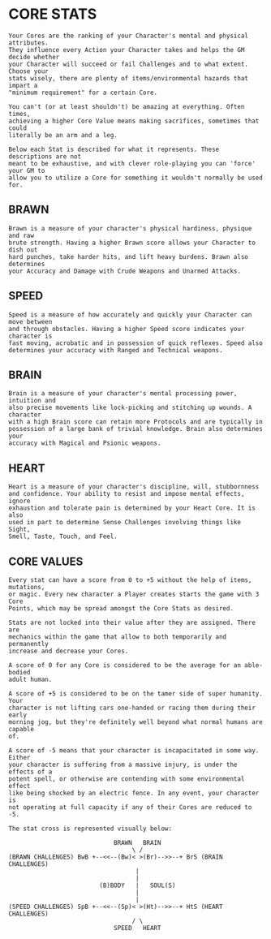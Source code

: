 CORE STATS
==========

    Your Cores are the ranking of your Character's mental and physical attributes.
    They influence every Action your Character takes and helps the GM decide whether
    your Character will succeed or fail Challenges and to what extent. Choose your
    stats wisely, there are plenty of items/environmental hazards that impart a
    "minimum requirement" for a certain Core. 
    
    You can't (or at least shouldn't) be amazing at everything. Often times,
    achieving a higher Core Value means making sacrifices, sometimes that could
    literally be an arm and a leg. 
    
    Below each Stat is described for what it represents. These descriptions are not
    meant to be exhaustive, and with clever role-playing you can 'force' your GM to
    allow you to utilize a Core for something it wouldn't normally be used for.

BRAWN
-----

    Brawn is a measure of your character's physical hardiness, physique and raw
    brute strength. Having a higher Brawn score allows your Character to dish out
    hard punches, take harder hits, and lift heavy burdens. Brawn also determines
    your Accuracy and Damage with Crude Weapons and Unarmed Attacks.

SPEED
-----

    Speed is a measure of how accurately and quickly your Character can move between
    and through obstacles. Having a higher Speed score indicates your character is
    fast moving, acrobatic and in possession of quick reflexes. Speed also
    determines your accuracy with Ranged and Technical weapons.


BRAIN
-----

    Brain is a measure of your character's mental processing power, intuition and
    also precise movements like lock-picking and stitching up wounds. A character
    with a high Brain score can retain more Protocols and are typically in
    possession of a large bank of trivial knowledge. Brain also determines your
    accuracy with Magical and Psionic weapons.

HEART
-----

    Heart is a measure of your character's discipline, will, stubbornness
    and confidence. Your ability to resist and impose mental effects, ignore
    exhaustion and tolerate pain is determined by your Heart Core. It is also
    used in part to determine Sense Challenges involving things like Sight,
    Smell, Taste, Touch, and Feel. 


CORE VALUES
-----------

    Every stat can have a score from 0 to +5 without the help of items, mutations,
    or magic. Every new character a Player creates starts the game with 3 Core
    Points, which may be spread amongst the Core Stats as desired. 
    
    Stats are not locked into their value after they are assigned. There are
    mechanics within the game that allow to both temporarily and permanently
    increase and decrease your Cores.

    A score of 0 for any Core is considered to be the average for an able-bodied
    adult human.
    
    A score of +5 is considered to be on the tamer side of super humanity. Your
    character is not lifting cars one-handed or racing them during their early
    morning jog, but they're definitely well beyond what normal humans are capable
    of.
    
    A score of -5 means that your character is incapacitated in some way. Either
    your character is suffering from a massive injury, is under the effects of a
    potent spell, or otherwise are contending with some environmental effect
    like being shocked by an electric fence. In any event, your character is
    not operating at full capacity if any of their Cores are reduced to -5.

    The stat cross is represented visually below:

                                 BRAWN   BRAIN
                                      \ /
    (BRAWN CHALLENGES) BwB +--<<--(Bw)< >(Br)-->>--+ BrS (BRAIN CHALLENGES)
                                       |            
                                       |             
                             (B)BODY   |   SOUL(S)
                                       |            
                                       |            
    (SPEED CHALLENGES) SpB +--<<--(Sp)< >(Ht)-->>--+ HtS (HEART CHALLENGES)
                                      / \
                                 SPEED   HEART
